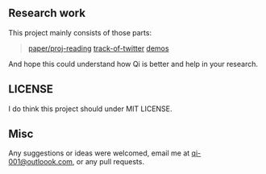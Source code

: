 ## Research work
This project mainly consists of those parts:

> [paper/proj-reading](./paper/README.md) 
> [track-of-twitter](./twitter/README.md)
> [demos](./demos/README.md)

And hope this could understand how Qi is better and help in your research.


## LICENSE
I do think this project should under MIT LICENSE.


## Misc
Any suggestions or ideas were welcomed, email me at [qi-001@outloook.com](mailto:qi-001@outlook.com), or any pull requests.
